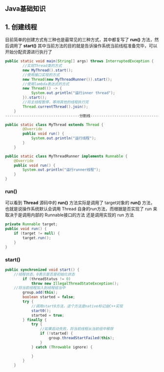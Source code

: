 ## Java基础知识



## 1. 创建线程

目前简单的创建方式有三种也是最常见的三种方式，其中都复写了 **run()** 方法，然后调用了 **start()** 其中当前方法的目的就是告诉操作系统当前线程准备完毕，可以开始分配资源进行执行了

```java
public static void main(String[] args) throws InterruptedException {
 		//实现Thread类的方式
        new MyThread().start();
		//使用接口实现的方式
        new Thread(new MyThreadRunner()).start();
		//使用lambda表达式的方式
        new Thread(() -> {
            System.out.println("运行inner thread");
        }).start();
        //将主线程暂停，等待其他的线程执行完
        Thread.currentThread().join();
    }
----------------------------------分割线-----------------------------------

public static class MyThread extends Thread {
        @Override
        public void run() {
            System.out.println("运行线程");
        }
    }

public static class MyThreadRunner implements Runnable {
    @Override
    public void run() {
        System.out.println("运行runner线程");
    }
}
```

### run()

可以看到 **Thread** 源码中的 **run()** 方法实际是调用了 target对象的 **run()** 方法，也就是说操作系统默认会调用 Thread 自身的run方法，而根据是否实现了 run 来取决于是调用内部的 Runnable接口的方法 还是调用实现的 run 方法

```java
private Runnable target;
public void run() {
    if (target != null) {
        target.run();
    }
}
```

### start()

```java
public synchronized void start() {
    //线程状态，0表示是否是初始化状态
        if (threadStatus != 0)
            throw new IllegalThreadStateException();
    //将当前线程加入到线程组当中
        group.add(this);
        boolean started = false;
        try {
            //调用start0方法，这个方法是native标记由C++实现
            start0();
            started = true;
        } finally {
            try {
                //如果启动失败，将当前线程从当前组中移除
                if (!started) {
                    group.threadStartFailed(this);
                }
            } catch (Throwable ignore) {
                
            }
        }
    }
```

